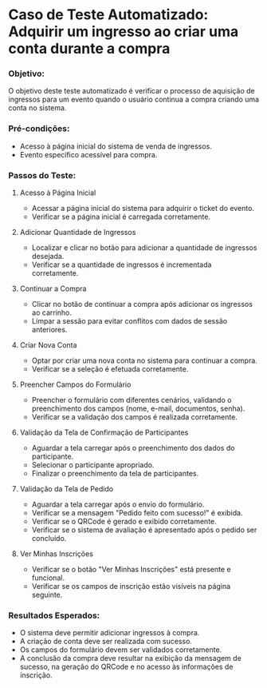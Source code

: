 # Caso de Teste Automatizado: Adquirir um ingresso ao criar uma conta durante a compra

### Objetivo:

O objetivo deste teste automatizado é verificar o processo de aquisição de ingressos para um evento quando o usuário continua a compra criando uma conta no sistema.

### Pré-condições:

-   Acesso à página inicial do sistema de venda de ingressos.
-   Evento específico acessível para compra.

### Passos do Teste:

1.  Acesso à Página Inicial

    -   Acessar a página inicial do sistema para adquirir o ticket do evento.
    -   Verificar se a página inicial é carregada corretamente.
2.  Adicionar Quantidade de Ingressos

    -   Localizar e clicar no botão para adicionar a quantidade de ingressos desejada.
    -   Verificar se a quantidade de ingressos é incrementada corretamente.
3.  Continuar a Compra

    -   Clicar no botão de continuar a compra após adicionar os ingressos ao carrinho.
    -   Limpar a sessão para evitar conflitos com dados de sessão anteriores.
4.  Criar Nova Conta

    -   Optar por criar uma nova conta no sistema para continuar a compra.
    -   Verificar se a seleção é efetuada corretamente.
5.  Preencher Campos do Formulário

    -   Preencher o formulário com diferentes cenários, validando o preenchimento dos campos (nome, e-mail, documentos, senha).
    -   Verificar se a validação dos campos é realizada corretamente.
6.  Validação da Tela de Confirmação de Participantes

    -   Aguardar a tela carregar após o preenchimento dos dados do participante.
    -   Selecionar o participante apropriado.
    -   Finalizar o preenchimento da tela de participantes.
7.  Validação da Tela de Pedido

    -   Aguardar a tela carregar após o envio do formulário.
    -   Verificar se a mensagem "Pedido feito com sucesso!" é exibida.
    -   Verificar se o QRCode é gerado e exibido corretamente.
    -   Verificar se o sistema de avaliação é apresentado após o pedido ser concluído.
8.  Ver Minhas Inscrições

    -   Verificar se o botão "Ver Minhas Inscrições" está presente e funcional.
    -   Verificar se os campos de inscrição estão visíveis na página seguinte.

### Resultados Esperados:

-   O sistema deve permitir adicionar ingressos à compra.
-   A criação de conta deve ser realizada com sucesso.
-   Os campos do formulário devem ser validados corretamente.
-   A conclusão da compra deve resultar na exibição da mensagem de sucesso, na geração do QRCode e no acesso às informações de inscrição.